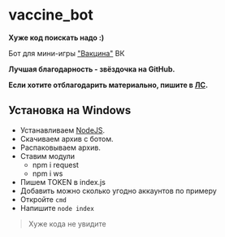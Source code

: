 # vaccine_bot
**Хуже код поискать надо :)**

Бот для мини-игры ["Вакцина"](https://vk.com/app7999835) ВК

**Лучшая благодарность - звёздочка на GitHub.**

**Если хотите отблагодарить материально, пишите в [ЛС](https://vk.com/iamxyesos).**
## Установка на Windows

- Устанавливаем [NodeJS](https://nodejs.org/).
- Скачиваем архив с ботом.
- Распаковываем архив.
- Ставим модули
  - npm i request
  - npm i ws
- Пишем TOKEN в index.js
- Добавить можно сколько угодно аккаунтов по примеру
- Откройте `cmd`
- Напишите `node index`

> Хуже кода не увидите
